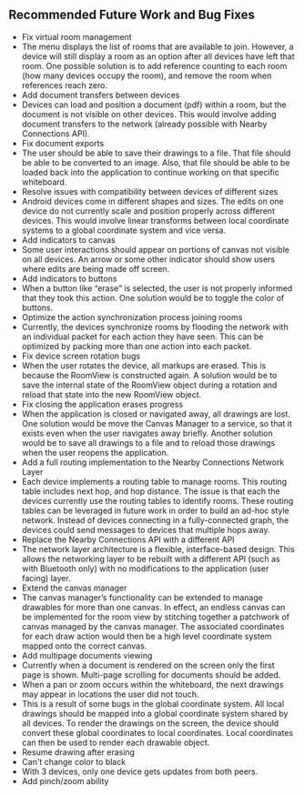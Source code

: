 ## Recommended Future Work and Bug Fixes 

* Fix virtual room management 
* The menu displays the list of rooms that are available to join. However, a device will still display a room as an option after all devices have left that room. One possible solution is to add reference counting to each room (how many devices occupy the room), and remove the room when references reach zero. 
* Add document transfers between devices 
* Devices can load and position a document (pdf) within a room, but the document is not visible on other devices. This would involve adding document transfers to the network (already possible with Nearby Connections API). 
* Fix document exports 
* The user should be able to save their drawings to a file. That file should be able to be converted to an image. Also, that file should be able to be loaded back into the application to continue working on that specific whiteboard. 
* Resolve issues with compatibility between devices of different sizes
* Android devices come in different shapes and sizes. The edits on one device do not currently scale and position properly across different devices. This would involve linear transforms between local coordinate systems to a global coordinate system and vice versa.  
* Add indicators to canvas
* Some user interactions should appear on portions of canvas not visible on all devices. An arrow or some other indicator should show users where edits are being made off screen.
* Add indicators to buttons 
* When a button like “erase” is selected, the user is not properly informed that they took this action. One solution would be to toggle the color of buttons. 
* Optimize the action synchronization process joining rooms 
* Currently, the devices synchronize rooms by flooding the network with an individual packet for each action they have seen. This can be optimized by packing more than one action into each packet. 
* Fix device screen rotation bugs 
* When the user rotates the device, all markups are erased. This is because the RoomView is constructed again. A solution would be to save the internal state of the RoomView object during a rotation and reload that state into the new RoomView object. 
* Fix closing the application erases progress
* When the application is closed or navigated away, all drawings are lost. One solution would be move the Canvas Manager to a service, so that it exists even when the user navigates away briefly. Another solution would be to save all drawings to a file and to reload those drawings when the user reopens the application. 
* Add a full routing implementation to the Nearby Connections Network Layer
* Each device implements a routing table to manage rooms. This routing table includes next hop, and hop distance. The issue is that each the devices currently use the routing tables to identify rooms. These routing tables can be leveraged in future work in order to build an ad-hoc style network. Instead of devices connecting in a fully-connected graph, the devices could send messages to devices that multiple hops away. 
* Replace the Nearby Connections API with a different API
* The network layer architecture is a flexible, interface-based design. This allows the networking layer to be rebuilt with a different API (such as with Bluetooth only) with no modifications to the application (user facing) layer. 
* Extend the canvas manager 
* The canvas manager’s functionality can be extended to manage drawables for more than one canvas. In effect, an endless canvas can be implemented for the room view by stitching together a patchwork of canvas managed by the canvas manager. The associated coordinates for each draw action would then be a high level coordinate system mapped onto the correct canvas. 
* Add multipage documents viewing
* Currently when a document is rendered on the screen only the first page is shown.  Multi-page scrolling for documents should be added.
* When a pan or zoom occurs within the whiteboard, the next drawings may appear in locations the user did not touch. 
* This is a result of some bugs in the global coordinate system. All local drawings should be mapped into a global coordinate system shared by all devices. To render the drawings on the screen, the device should convert these global coordinates to local coordinates. Local coordinates can then be used to render each drawable object. 
* Resume drawing after erasing
* Can't change color to black
* With 3 devices, only one device gets updates from both peers.
* Add pinch/zoom ability
